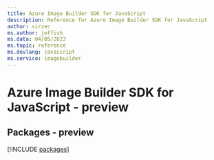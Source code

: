 ```yaml
---
title: Azure Image Builder SDK for JavaScript
description: Reference for Azure Image Builder SDK for JavaScript
author: xirzec
ms.author: jeffish
ms.data: 04/05/2023
ms.topic: reference
ms.devlang: javascript
ms.service: imagebuilder
---
```

# Azure Image Builder SDK for JavaScript - preview
## Packages - preview
[!INCLUDE [packages](image-builder-index.md)]